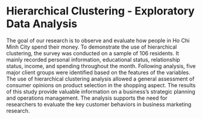 # Hierarchical Clustering - Exploratory Data Analysis
The goal of our research is to observe and evaluate how people in Ho Chi Minh City spend their money. To demonstrate the use of hierarchical clustering, the survey was conducted on a sample of 106 residents. It mainly recorded personal information, educational status, relationship status, income, and spending throughout the month. Following analysis, five major client groups were identified based on the features of the variables. The use of hierarchical clustering analysis allowed a general assessment of consumer opinions on product selection in the shopping aspect. The results of this study provide valuable information on a business’s strategic planning and operations management. The analysis supports the need for researchers to evaluate the key customer behaviors in business marketing research.
